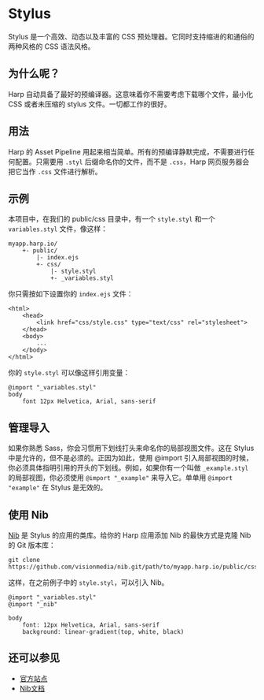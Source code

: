 # Stylus

Stylus 是一个高效、动态以及丰富的 CSS 预处理器。它同时支持缩进的和通俗的两种风格的 CSS 语法风格。

## 为什么呢？

Harp 自动具备了最好的预编译器。这意味着你不需要考虑下载哪个文件，最小化 CSS 或者未压缩的 stylus 文件。一切都工作的很好。

## 用法

Harp 的 Asset Pipeline 用起来相当简单。所有的预编译静默完成，不需要进行任何配置。只需要用 `.styl` 后缀命名你的文件，而不是 `.css`，Harp 网页服务器会把它当作 `.css` 文件进行解析。

## 示例

本项目中，在我们的 public/css 目录中，有一个 `style.styl` 和一个 `variables.styl` 文件，像这样：

``` 
myapp.harp.io/
    +- public/
        |- index.ejs
        +- css/
            |- style.styl     
            +- _variables.styl
```

你只需按如下设置你的 `index.ejs` 文件：

``` 
<html>
    <head>
        <link href="css/style.css" type="text/css" rel="stylesheet">
    </head>
    <body>
        ...
    </body>
</html>
```

你的 `style.styl` 可以像这样引用变量：

``` 
@import "_variables.styl"
body
    font 12px Helvetica, Arial, sans-serif
```

## 管理导入

如果你熟悉 Sass，你会习惯用下划线打头来命名你的局部视图文件。这在 Stylus 中是允许的，但不是必须的。正因为如此，使用 @import 引入局部视图的时候，你必须具体指明引用的开头的下划线。例如，如果你有一个叫做 `_example.styl` 的局部视图，你必须使用 `@import "_example"` 来导入它。单单用 `@import "example"` 在 Stylus 是无效的。

## 使用 Nib

[Nib](http://visionmedia.github.io/nib/) 是 Stylus 的应用的类库。给你的 Harp 应用添加 Nib 的最快方式是克隆 Nib 的 Git 版本库：

``` 
git clone https://github.com/visionmedia/nib.git/path/to/myapp.harp.io/public/css/_nib 
```

这样，在之前例子中的 `style.styl`，可以引入 Nib。

``` 
@import "_variables.styl"
@import "_nib"

body
    font: 12px Helvetica, Arial, sans-serif
    background: linear-gradient(top, white, black)
```

## 还可以参见
- [官方站点](http://learnboost.github.io/stylus/)
- [Nib文档](http://visionmedia.github.io/nib/)
